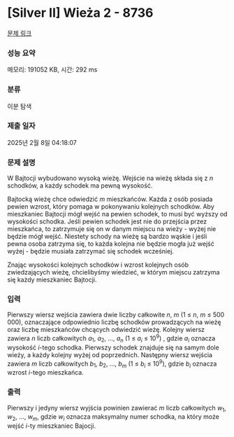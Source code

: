 # [Silver II] Wieża 2 - 8736 

[문제 링크](https://www.acmicpc.net/problem/8736) 

### 성능 요약

메모리: 191052 KB, 시간: 292 ms

### 분류

이분 탐색

### 제출 일자

2025년 2월 8일 04:18:07

### 문제 설명

<p>W Bajtocji wybudowano wysoką wieżę. Wejście na wieżę składa się z <em>n</em> schodków, a każdy schodek ma pewną wysokość.</p>

<p>Bajtocką wieżę chce odwiedzić <em>m</em> mieszkańców. Każda z osób posiada pewien wzrost, który pomaga w pokonywaniu kolejnych schodków. Aby mieszkaniec Bajtocji mógł wejść na pewien schodek, to musi być wyższy od wysokości schodka. Jeśli pewien schodek jest nie do przejścia przez mieszkańca, to zatrzymuje się on w danym miejscu na wieży - wyżej nie będzie mógł wejść. Niestety schody na wieżę są bardzo wąskie i jeśli pewna osoba zatrzyma się, to każda kolejna nie będzie mogła już wejść wyżej - będzie musiała zatrzymać się schodek wcześniej.</p>

<p>Znając wysokości kolejnych schodków i wzrost kolejnych osób zwiedzających wieżę, chcielibyśmy wiedzieć, w którym miejscu zatrzyma się każdy mieszkaniec Bajtocji.</p>

### 입력 

 <p>Pierwszy wiersz wejścia zawiera dwie liczby całkowite <em>n</em>, <em>m</em> (1 ≤ <em>n</em>, <em>m</em> ≤ 500 000), oznaczające odpowiednio liczbę schodków prowadzących na wieżę oraz liczbę mieszkańców chcących odwiedzić wieżę. Kolejny wiersz zawiera <em>n</em> liczb całkowitych <em>a</em><sub>1</sub>, <em>a</em><sub>2</sub>, ..., <em>a<sub>n</sub></em> (1 ≤ <em>a<sub>i</sub></em> ≤ 10<sup>9</sup>) , gdzie <em>a<sub>i</sub></em> oznacza wysokość <em>i</em>-tego schodka. Pierwszy schodek znajduje się na samym dole wieży, a każdy kolejny wyżej od poprzednich. Następny wiersz wejścia zawiera <em>m</em> liczb całkowitych <em>b</em><sub>1</sub>, <em>b</em><sub>2</sub>, ..., <em>b<sub>m</sub></em> (1 ≤ <em>b<sub>i</sub></em> ≤ 10<sup>9</sup>), gdzie <em>b<sub>i</sub></em> oznacza wzrost <em>i</em>-tego mieszkańca.</p>

### 출력 

 <p>Pierwszy i jedyny wiersz wyjścia powinien zawierać <em>m</em> liczb całkowitych <em>w</em><sub>1</sub>, <em>w</em><sub>2</sub>, ..., <em>w<sub>m</sub></em>, gdzie <em>w<sub>i</sub></em> oznacza maksymalny numer schodka, na który może wejść <em>i</em>-ty mieszkaniec Bajocji.</p>

